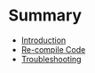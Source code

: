 # Summary

* [Introduction](README.md)
* [Re-compile Code](re-compile-code.md)
* [Troubleshooting](troubleshoot.md)


